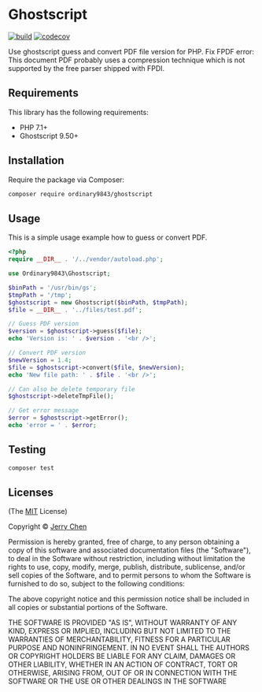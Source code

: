 # Ghostscript
[![build](https://github.com/ordinary9843/ghostscript/actions/workflows/php.yml/badge.svg)](https://github.com/ordinary9843/ghostscript/actions/workflows/php.yml)
[![codecov](https://codecov.io/gh/ordinary9843/ghostscript/branch/master/graph/badge.svg?token=DMXRZFN55V)](https://codecov.io/gh/ordinary9843/ghostscript)

Use ghostscript guess and convert PDF file version for PHP. Fix FPDF error: This document PDF probably uses a compression technique which is not supported by the free parser shipped with FPDI.

## Requirements
This library has the following requirements:

 - PHP 7.1+
 - Ghostscript 9.50+

## Installation
Require the package via Composer:

```bash
composer require ordinary9843/ghostscript
```

## Usage
This is a simple usage example how to guess or convert PDF.

```php
<?php
require __DIR__ . '/../vendor/autoload.php';

use Ordinary9843\Ghostscript;

$binPath = '/usr/bin/gs';
$tmpPath = '/tmp';
$ghostscript = new Ghostscript($binPath, $tmpPath);
$file = __DIR__ . '../files/test.pdf';

// Guess PDF version
$version = $ghostscript->guess($file);
echo 'Version is: ' . $version . '<br />';

// Convert PDF version
$newVersion = 1.4;
$file = $ghostscript->convert($file, $newVersion);
echo 'New file path: ' . $file . '<br />';

// Can also be delete temporary file
$ghostscript->deleteTmpFile();

// Get error message
$error = $ghostscript->getError();
echo 'error = ' . $error;
```

## Testing
```bash
composer test
```

## Licenses
(The [MIT](http://www.opensource.org/licenses/mit-license.php) License)

Copyright &copy; [Jerry Chen](https://ordinary9843.medium.com/)

Permission is hereby granted, free of charge, to any person obtaining a copy
of this software and associated documentation files (the "Software"), to deal
in the Software without restriction, including without limitation the rights
to use, copy, modify, merge, publish, distribute, sublicense, and/or sell
copies of the Software, and to permit persons to whom the Software is
furnished to do so, subject to the following conditions:

The above copyright notice and this permission notice shall be included in
all copies or substantial portions of the Software.

THE SOFTWARE IS PROVIDED "AS IS", WITHOUT WARRANTY OF ANY KIND, EXPRESS OR
IMPLIED, INCLUDING BUT NOT LIMITED TO THE WARRANTIES OF MERCHANTABILITY,
FITNESS FOR A PARTICULAR PURPOSE AND NONINFRINGEMENT. IN NO EVENT SHALL THE
AUTHORS OR COPYRIGHT HOLDERS BE LIABLE FOR ANY CLAIM, DAMAGES OR OTHER
LIABILITY, WHETHER IN AN ACTION OF CONTRACT, TORT OR OTHERWISE, ARISING FROM,
OUT OF OR IN CONNECTION WITH THE SOFTWARE OR THE USE OR OTHER DEALINGS IN
THE SOFTWARE